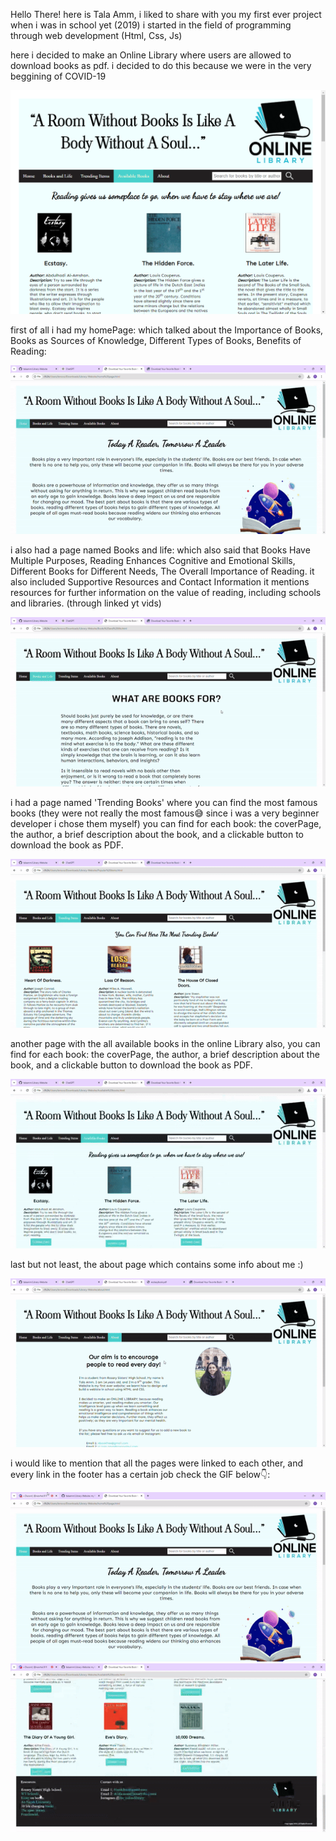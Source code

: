 Hello There!
here is Tala Amm, i liked to share with you my first ever project when i was in school yet (2019)
i started in the field of programming through web development (Html, Css, Js)

here i decided to make an Online Library where users are allowed to download books as pdf.
i decided to do this because we were in the very beggining of COVID-19

![overview](./gifs/image.png)

first of all i had my homePage:
which talked about the Importance of Books, Books as Sources of Knowledge, Different Types of Books, Benefits of Reading:

![home page](./gifs/homepage.gif)

i also had a page named Books and life:
which also said that Books Have Multiple Purposes, Reading Enhances Cognitive and Emotional Skills, Different Books for Different Needs, The Overall Importance of Reading. it also included Supportive Resources and Contact Information it mentions resources for further information on the value of reading, including schools and libraries. (through linked yt vids)

![books and life page](./gifs/books-and-life.gif)

i had a page named 'Trending Books' where you can find the most famous books 
(they were not really the most famous😅 since i was a very beginner developer i chose them myself)
you can find for each book: the coverPage, the author, a brief description about the book, and a clickable button to download the book as PDF.

![trending page](./gifs/trending.gif)

another page with the all available books in the online Library
also, you can find for each book: the coverPage, the author, a brief description about the book, and a clickable button to download the book as PDF.

![all books page](./gifs/available-books.gif)

last but not least, the about page which contains some info about me :)

![about page](./gifs/about.gif)

i would like to mention that all the pages were linked to each other, and every link in the footer has a certain job
check the GIF below👇:

![header page](./gifs/linked.gif)
![footer page](./gifs/footer.gif)
